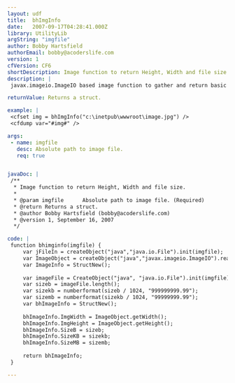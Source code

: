 ```yaml
---
layout: udf
title:  bhImgInfo
date:   2007-09-17T04:28:41.000Z
library: UtilityLib
argString: "imgfile"
author: Bobby Hartsfield
authorEmail: bobby@acoderslife.com
version: 1
cfVersion: CF6
shortDescription: Image function to return Height, Width and file size.
description: |
 javax.imageio.ImageIO based image function to gather and return basic info about an image such as Height, width, and file Size (B, KB and MB)

returnValue: Returns a struct.

example: |
 <cfset img = bhImgInfo("c:\inetpub\wwwroot\image.jpg") />
 <cfdump var="#img#" />

args:
 - name: imgfile
   desc: Absolute path to image file.
   req: true


javaDoc: |
 /**
  * Image function to return Height, Width and file size.
  * 
  * @param imgfile      Absolute path to image file. (Required)
  * @return Returns a struct. 
  * @author Bobby Hartsfield (bobby@acoderslife.com) 
  * @version 1, September 16, 2007 
  */

code: |
 function bhimginfo(imgfile) {
     var jFileIn = createObject("java","java.io.File").init(imgfile);
     var ImageObject = createObject("java","javax.imageio.ImageIO").read(jFileIn);
     var ImageInfo = StructNew();
     
     var imageFile = CreateObject("java", "java.io.File").init(imgfile); 
     var sizeb = imageFile.length();
     var sizekb = numberformat(sizeb / 1024, "999999999.99");
     var sizemb = numberformat(sizekb / 1024, "99999999.99");
     var bhImageInfo = StructNew();
 
     bhImageInfo.ImgWidth = ImageObject.getWidth();
     bhImageInfo.ImgHeight = ImageObject.getHeight();
     bhImageInfo.SizeB = sizeb;
     bhImageInfo.SizeKB = sizekb;
     bhImageInfo.SizeMB = sizemb;
     
     return bhImageInfo;
 }

---
```


